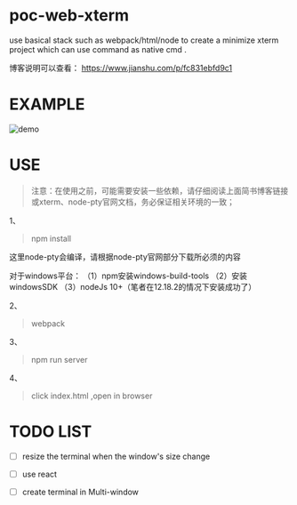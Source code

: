 # poc-web-xterm
use basical stack such as webpack/html/node to create a minimize xterm project which can use  command as native cmd .

博客说明可以查看：
https://www.jianshu.com/p/fc831ebfd9c1

# EXAMPLE

![demo](https://upload-images.jianshu.io/upload_images/5471980-4b1028e097383eb7.gif?imageMogr2/auto-orient/strip)


# USE

> 注意：在使用之前，可能需要安装一些依赖，请仔细阅读上面简书博客链接或xterm、node-pty官网文档，务必保证相关环境的一致；
 
 
1、
> npm install 

这里node-pty会编译，请根据node-pty官网部分下载所必须的内容

对于windows平台：
（1）npm安装windows-build-tools
（2）安装windowsSDK
（3）nodeJs 10+（笔者在12.18.2的情况下安装成功了）

2、

> webpack

3、
> npm run server

4、
> click index.html ,open in browser

# TODO LIST

- [ ] resize the terminal when the window's size change
- [ ] use react 
- [ ] create terminal in Multi-window

